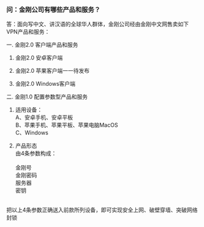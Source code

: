### 问：金刚公司有哪些产品和服务？

答：面向写中文、讲汉语的全球华人群体，金刚公司经由金刚中文网售卖如下VPN产品和服务：

一. 金刚2.0 客户端产品和服务

1. 金刚2.0 安卓客户端

2. 金刚2.0 苹果客户端一一待发布

3. 金刚2.0 Windows客户端

二. 金刚1.0 配置参数型产品和服务

1. 适用设备：<br>
A、安卓手机、安卓平板<br>
B、苹果手机、苹果平板、苹果电脑MacOS <br>
C、Windows <br>

2. 产品形态<br>
由4条参数构成：<br> <br>
金刚号<br>
金刚密码<br>
服务器<br>
密钥<br><br>

把以上4条参数正确送入前款所列设备，即可实现安全上网、破壁穿墙、突破网络封锁<br>
